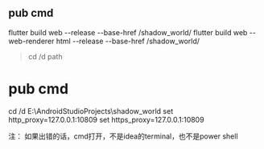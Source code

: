 ## pub cmd
flutter build web --release --base-href /shadow_world/
flutter build web --web-renderer html --release --base-href /shadow_world/

> cd /d path
# pub cmd
cd /d E:\AndroidStudioProjects\shadow_world
set http_proxy=127.0.0.1:10809
set https_proxy=127.0.0.1:10809

注： 如果出错的话，cmd打开，不是idea的terminal，也不是power shell
